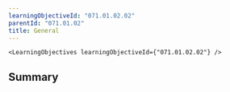 ```yaml
---
learningObjectiveId: "071.01.02.02"
parentId: "071.01.02"
title: General
---
```


```tsx eval
<LearningObjectives learningObjectiveId={"071.01.02.02"} />
```

## Summary
